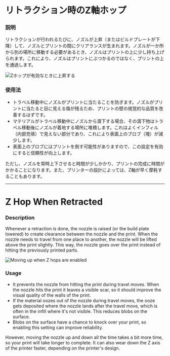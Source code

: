 リトラクション時のZ軸ホップ
====
### **説明**
リトラクションが行われるたびに、ノズルが上昇（またはビルドプレートが下降）して、ノズルとプリントの間にクリアランスが生まれます。ノズルが一か所から別の場所に移動する必要があるとき、ノズルはプリントの上に少し持ち上げられます。これにより、ノズルはプリントにぶつかるのではなく、プリントの上を通過します。

![Zホップが有効なときに上昇する](../images/retraction_hop_enabled.svg)

### **使用法**
* トラベル移動中にノズルがプリントに当たることを防ぎます。ノズルがプリントに当たると目に見える傷が残るため、プリントの壁の視覚的な品質を改善するはずです。
* マテリアルがトラベル移動中にノズルから滴下する場合、その滴下物はトラベル移動後にノズルが着地する場所に堆積します。これはよくインフィル（内部充填）で見えない部分であり、これにより表面上のブロブ（塊）が減少します。
* 表面上のブロブにはプリントを倒す可能性がありますので、この設定を有効にすると信頼性が向上します。

ただし、ノズルを常時上下させると時間が少しかかり、プリントの完成に時間がかかることになります。また、プリンターの設計によっては、Z軸が早く摩耗することもあります。

---

Z Hop When Retracted
====
### **Description**
Whenever a retraction is done, the nozzle is raised (or the build plate lowered) to create clearance between the nozzle and the print. When the nozzle needs to travel from one place to another, the nozzle will be lifted above the print slightly. This way, the nozzle goes over the print instead of hitting the previously printed parts. 

![Moving up when Z hops are enabled](../images/retraction_hop_enabled.svg)

### **Usage**
* It prevents the nozzle from hitting the print during travel moves. When the nozzle hits the print it leaves a visible scar, so it should improve the visual quality of the walls of the print.
* If the material oozes out of the nozzle during travel moves, the ooze gets deposited where the nozzle lands after the travel move, which is often in the infill where it's not visible. This reduces blobs on the surface.
* Blobs on the surface have a chance to knock over your print, so enabling this setting can improve reliability.

However, moving the nozzle up and down all the time takes a bit more time, so your print will take longer to complete. It can also wear down the Z axis of the printer faster, depending on the printer's design.